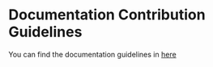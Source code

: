 # Documentation Contribution Guidelines

You can find the documentation guidelines in [here](contributing/documentation/)

